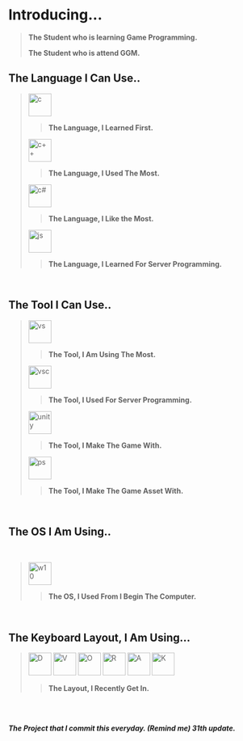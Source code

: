 <h1>
  Introducing...
</h1>

> **The Student who is learning Game Programming.** 
> 
> **The Student who is attend GGM.**

<h2>
  The Language I Can Use..
</h2>

> <img src="https://cdn.jsdelivr.net/gh/devicons/devicon/icons/c/c-original.svg" alt="c" width="45" height="45"/>
> 
> > **The Language, I Learned First.**
> <img src="https://cdn.jsdelivr.net/gh/devicons/devicon/icons/cplusplus/cplusplus-original.svg" alt="c++" width="45" height="45"/> 
> 
> > **The Language, I Used The Most.**
> <img src="https://cdn.jsdelivr.net/gh/devicons/devicon/icons/csharp/csharp-original.svg" alt="c#" width="45" height="45"/> 
>
> > **The Language, I Like the Most.**
> <img src="https://cdn.jsdelivr.net/gh/devicons/devicon/icons/javascript/javascript-original.svg" alt="js" width="45" height="45"/>
>
> > **The Language, I Learned For Server Programming.**

<br />

<h2>
  The Tool I Can Use..
</h2>

> <img src="https://cdn.jsdelivr.net/gh/devicons/devicon/icons/visualstudio/visualstudio-plain.svg" alt="vs" width="45" height="45"/>
> 
> > **The Tool, I Am Using The Most.**
> <img src="https://cdn.jsdelivr.net/gh/devicons/devicon/icons/vscode/vscode-original.svg" alt="vsc" width="45" height="45"/>
> 
> > **The Tool, I Used For Server Programming.**
> <img src="https://user-images.githubusercontent.com/77655535/186916275-4662c635-6117-43a9-8b85-ed617047ad69.png" alt="unity" width="45" height="45"/>
> 
> > **The Tool, I Make The Game With.**
> <img src="https://cdn.jsdelivr.net/gh/devicons/devicon/icons/photoshop/photoshop-plain.svg" alt="ps" width="45" height="45"/>
> 
> > **The Tool, I Make The Game Asset With.**

<br />

<h2>
  The OS I Am Using..
</h2>
<br />

> <img src="https://cdn.jsdelivr.net/gh/devicons/devicon/icons/windows8/windows8-original.svg" alt="w10" width="45" height="45"/>
>
> > **The OS, I Used From I Begin The Computer.**

<br />

<h2>
  The Keyboard Layout, I Am Using...
</h2>

> <img src="https://cdn3.iconfinder.com/data/icons/letters-and-numbers-1/32/letter_D_blue-256.png" alt="D" width="45" height="45"/>
> <img src="https://cdn3.iconfinder.com/data/icons/letters-and-numbers-1/32/letter_V_blue-512.png" alt="V" width="45" height="45"/>
> <img src="https://cdn3.iconfinder.com/data/icons/letters-and-numbers-1/32/letter_O_blue-128.png" alt="O" width="45" height="45"/>
> <img src="https://cdn3.iconfinder.com/data/icons/letters-and-numbers-1/32/letter_R_blue-512.png" alt="R" width="45" height="45"/>
> <img src="https://cdn3.iconfinder.com/data/icons/letters-and-numbers-1/32/letter_A_blue-512.png" alt="A" width="45" height="45"/>
> <img src="https://cdn3.iconfinder.com/data/icons/letters-and-numbers-1/32/letter_K_blue-512.png" alt="K" width="45" height="45"/>
>
> > **The Layout, I Recently Get In.**

<br /><br />

***The Project that I commit this everyday. (Remind me) 31th update.***
